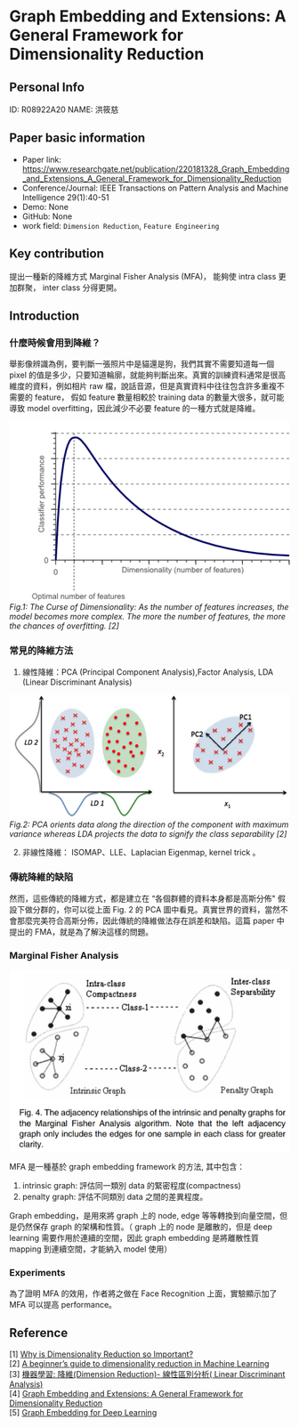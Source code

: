 

# Graph Embedding and Extensions: A General Framework for Dimensionality Reduction  


## Personal Info
ID: R08922A20
NAME: 洪筱慈

## Paper basic information

- Paper link: https://www.researchgate.net/publication/220181328_Graph_Embedding_and_Extensions_A_General_Framework_for_Dimensionality_Reduction  
- Conference/Journal: IEEE Transactions on Pattern Analysis and Machine Intelligence 29(1):40-51  
- Demo: None
- GitHub: None
- work field: `Dimension Reduction`, `Feature Engineering`  

## Key contribution  
提出一種新的降維方式 Marginal Fisher Analysis (MFA)， 能夠使 intra class 更加群聚， inter class 分得更開。


## Introduction 
### 什麼時候會用到降維？   
舉影像辨識為例，要判斷一張照片中是貓還是狗，我們其實不需要知道每一個 pixel 的值是多少，只要知道輪廓，就能夠判斷出來。真實的訓練資料通常是很高維度的資料，例如相片 raw 檔，說話音源，但是真實資料中往往包含許多重複不需要的 feature， 假如 feature 數量相較於 training data 的數量大很多，就可能導致 model overfitting，因此減少不必要 feature 的一種方式就是降維。  

![](img/7-1-1.png)  
*Fig.1: The Curse of Dimensionality: As the number of features increases, the model becomes more complex. The more the number of features, the more the chances of overfitting. [2]*


### 常見的降維方法 
1. 線性降維：PCA (Principal Component Analysis),Factor Analysis, LDA (Linear Discriminant Analysis)  

![](img/7-1-2.png)  
*Fig.2: PCA orients data along the direction of the component with maximum variance whereas LDA projects the data to signify the class separability [2]*


2. 非線性降維： ISOMAP、LLE、Laplacian Eigenmap, kernel trick 。  

### 傳統降維的缺陷

然而，這些傳統的降維方式，都是建立在 “各個群體的資料本身都是高斯分佈" 假設下做分群的，你可以從上面 Fig. 2 的 PCA 圖中看見。真實世界的資料，當然不會那麼完美符合高斯分佈，因此傳統的降維做法存在誤差和缺陷。這篇 paper 中提出的 FMA，就是為了解決這樣的問題。

### Marginal Fisher Analysis  
![](img/7-1-3.png)      

MFA 是一種基於 graph embedding framework 的方法, 其中包含： 
1. intrinsic graph: 評估同一類別 data 的緊密程度(compactness)  
2. penalty graph: 評估不同類別 data 之間的差異程度。  

Graph embedding，是用來將 graph 上的 node, edge 等等轉換到向量空間，但是仍然保存 graph 的架構和性質。（ graph 上的 node 是離散的，但是 deep learning 需要作用於連續的空間，因此 graph embedding 是將離散性質 mapping 到連續空間，才能納入 model 使用）   

### Experiments  
為了證明 MFA 的效用，作者將之做在 Face Recognition 上面，實驗顯示加了 MFA 可以提高 performance。    


## Reference
[1] [Why is Dimensionality Reduction so Important?](https://medium.com/@cxu24/why-dimensionality-reduction-is-important-dd60b5611543)  
[2] [A beginner’s guide to dimensionality reduction in Machine Learning](https://towardsdatascience.com/dimensionality-reduction-for-machine-learning-80a46c2ebb7e)  
[3] [機器學習: 降維(Dimension Reduction)- 線性區別分析( Linear Discriminant Analysis)](https://chih-sheng-huang821.medium.com/%E6%A9%9F%E5%99%A8%E5%AD%B8%E7%BF%92-%E9%99%8D%E7%B6%AD-dimension-reduction-%E7%B7%9A%E6%80%A7%E5%8D%80%E5%88%A5%E5%88%86%E6%9E%90-linear-discriminant-analysis-d4c40c4cf937)    
[4] [Graph Embedding and Extensions: A General Framework for Dimensionality Reduction](https://hackmd.io/@Ql-hvOksS5KKmIlqAPPrMA/paper_summary/https%3A%2F%2Fhackmd.io%2FtzOBPOFBTom8vAmPery23A%3Fview)  
[5] [Graph Embedding for Deep Learning](https://towardsdatascience.com/overview-of-deep-learning-on-graph-embeddings-4305c10ad4a4)



